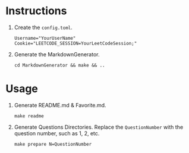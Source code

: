 # Instructions
1. Create the `config.toml`.
    ```
    Username="YourUserName"
    Cookie="LEETCODE_SESSION=YourLeetCodeSession;"
    ```
2. Generate the MarkdownGenerator.
    ```
    cd MarkdownGenerator && make && ..
    ```

# Usage
1. Generate README.md & Favorite.md.
    ```
    make readme
    ```
2. Generate Questions Directories. Replace the `QuestionNumber` with the question number, such as 1, 2, etc.
    ```
    make prepare N=QuestionNumber
    ```
